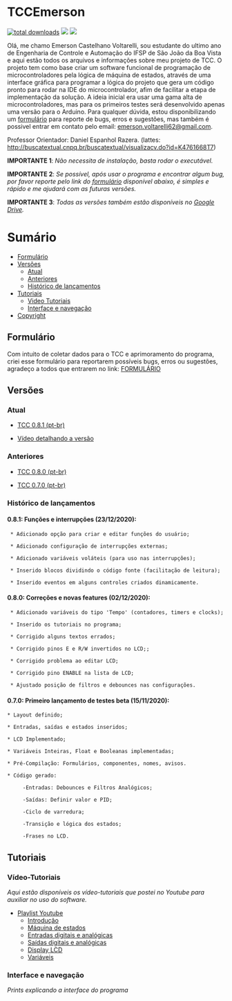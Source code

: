 # TCCEmerson

[![total downloads](https://img.shields.io/github/downloads/EmersonCV/TCCEmerson/total)](https://github.com/EmersonCV/TCCEmerson/releases) ![](https://img.shields.io/badge/Email-emerson.voltarelli62%40gmail.com-green) ![](https://img.shields.io/badge/Versão-0.8.1_Beta-yellow)

Olá, me chamo Emerson Castelhano Voltarelli, sou estudante do ultimo ano de Engenharia de Controle e Automação do IFSP de São João da Boa Vista e aqui estão todos os arquivos e informações sobre meu projeto de TCC. O projeto tem como base criar um software funcional de programação de microcontroladores pela lógica de máquina de estados, através de uma interface gráfica para programar a lógica do projeto que gera um código pronto para rodar na IDE do microcontrolador, afim de facilitar a etapa de implementação da solução. A ideia inicial era usar uma gama alta de microcontroladores, mas para os primeiros testes será desenvolvido apenas uma versão para o Arduino. Para qualquer dúvida, estou disponibilizando um [formulário](#formulário) para reporte de bugs, erros e sugestões, mas também é possivel entrar em contato pelo email: emerson.voltarelli62@gmail.com.

Professor Orientador: Daniel Espanhol Razera. (lattes: http://buscatextual.cnpq.br/buscatextual/visualizacv.do?id=K4761668T7)

**IMPORTANTE 1**: *Não necessita de instalação, basta rodar o executável.*

**IMPORTANTE 2**: *Se possível, após usar o programa e encontrar algum bug, por favor reporte pelo link do [formulário](#formulário) disponível abaixo, é simples e rápido e me ajudará com as futuras versões.*

**IMPORTANTE 3**: *Todas as versões também estão disponíveis no [Google Drive](https://drive.google.com/drive/folders/1UCouTdIfPdof5EfPR2Y5R4nd5PCfJvNz?usp=sharing).*

# Sumário

<!--toc-start-->
* [Formulário](#formulário)
* [Versões](#versões)
  * [Atual](#atual)
  * [Anteriores](#anteriores)
  * [Histórico de lançamentos](#histórico-de-lançamentos)
* [Tutoriais](#tutoriais)
  * [Video Tutoriais](#vídeo-tutoriais)
  * [Interface e navegação](#interface-e-navegação)
* [Copyright](https://github.com/EmersonCV/TCCEmerson/blob/master/LICENSE)
<!--toc-end-->

## Formulário

Com intuito de coletar dados para o TCC e aprimoramento do programa, criei esse formulário para reportarem possíveis bugs, erros ou sugestões, agradeço a todos que entrarem no link: [FORMULÁRIO](https://forms.gle/rHGeHskT5XBgKVj29)

## Versões

### Atual

* [TCC 0.8.1 (pt-br)](https://github.com/EmersonCV/TCCEmerson/releases/tag/v0.8.1-beta-(ptBR))

* [Vídeo detalhando a versão](https://youtu.be/irpDHm094xs)

### Anteriores

* [TCC 0.8.0 (pt-br)](https://github.com/EmersonCV/TCCEmerson/releases/tag/v0.8.0-beta-(ptBR))

* [TCC 0.7.0 (pt-br)](https://github.com/EmersonCV/TCCEmerson/releases/tag/v0.7.0-beta-(ptBR))

### Histórico de lançamentos

#### 0.8.1: Funções e interrupções (23/12/2020):

     * Adicionado opção para criar e editar funções do usuário;
     
     * Adicionado configuração de interrupções externas;
     
     * Adicionado variáveis voláteis (para uso nas interrupções);
     
     * Inserido blocos dividindo o código fonte (facilitação de leitura);
     
     * Inserido eventos em alguns controles criados dinamicamente.

#### 0.8.0: Correções e novas features (02/12/2020):

     * Adicionado variáveis do tipo 'Tempo' (contadores, timers e clocks);
     
     * Inserido os tutoriais no programa;
     
     * Corrigido alguns textos errados;
     
     * Corrigido pinos E e R/W invertidos no LCD;;
     
     * Corrigido problema ao editar LCD;
     
     * Corrigido pino ENABLE na lista de LCD;
     
     * Ajustado posição de filtros e debounces nas configurações.

#### 0.7.0: Primeiro lançamento de testes beta (15/11/2020):

    * Layout definido;
  
    * Entradas, saídas e estados inseridos;
  
    * LCD Implementado;
  
    * Variáveis Inteiras, Float e Booleanas implementadas;
  
    * Pré-Compilação: Formulários, componentes, nomes, avisos.
  
    * Código gerado:
  
         -Entradas: Debounces e Filtros Analógicos;
       
         -Saídas: Definir valor e PID;
       
         -Ciclo de varredura;
       
         -Transição e lógica dos estados;
       
         -Frases no LCD.
         
         
## Tutoriais

### Vídeo-Tutoriais

*Aqui estão disponíveis os vídeo-tutoriais que postei no Youtube para auxiliar no uso do software.*

* [Playlist Youtube](https://www.youtube.com/playlist?list=PL3qKEtYRgLbeH7AN0ey96xThbChCQA10R)
    * [Introdução](https://youtu.be/DZ-aSdm23UY)
    * [Máquina de estados](https://www.youtube.com/watch?v=a5DeDrkABXk&t)
    * [Entradas digitais e analógicas](https://youtu.be/d337311d_B0)
    * [Saídas digitais e analógicas](https://www.youtube.com/watch?v=x7HS153erTk)
    * [Display LCD](https://www.youtube.com/watch?v=UwaOMptXVWg)
    * [Variáveis](https://www.youtube.com/watch?v=LftITC0HxAc&t)
  
### Interface e navegação

*Prints explicando a interface do programa*
